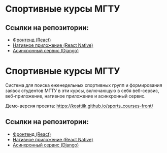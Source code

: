 # Спортивные курсы МГТУ

## Ссылки на репозитории:
- [Фронтенд (React)](https://github.com/kosttiik/sports_courses-front)
- [Нативное приложение (React Native)](https://github.com/kosttiik/sports_courses-native)
- [Асинхронный сервис (Django)](https://github.com/kosttiik/sports_courses-async)

# Спортивные курсы МГТУ
Система для поиска еженедельных спортивных групп и формирования заявок студентов МГТУ в эти курсы, включающую в себя веб-сервис, веб-приложение, нативное приложение и асинхронный сервис.

Демо-версия проекта: https://kosttiik.github.io/sports_courses-front/

## Ссылки на репозитории:
- [Фронтенд (React)](https://github.com/kosttiik/sports_courses-front)
- [Нативное приложение (React Native)](https://github.com/kosttiik/sports_courses-native)
- [Асинхронный сервис (Django)](https://github.com/kosttiik/sports_courses-async)